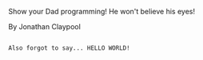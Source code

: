 Show your Dad programming!
He won't believe his eyes!

By Jonathan Claypool

~~~~~~~~~~~~~~~~~~~~~~~

Also forgot to say... HELLO WORLD!